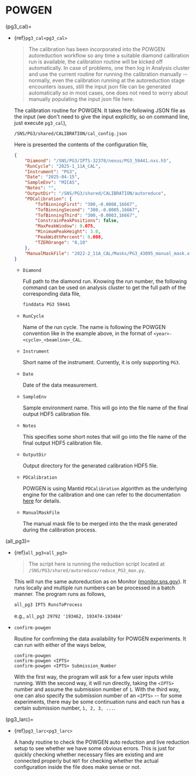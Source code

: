 POWGEN
===

(pg3_cal)=
- {ref}`pg3_cal<pg3_cal>`

    > The calibration has been incorporated into the POWGEN autoreduction workflow so any time a suitable diamond calibration run is available, the calibration routine will be kicked off automatically. In case of problems, one then log in Analysis cluster and use the current routine for running the calibration manually -- normally, even the calibration running at the autoreduction stage encounters issues, still the input json file can be generated automatically so in most cases, one does not need to worry about manually populating the input json file here.

    The calibration routine for POWGEN. It takes the following JSON file as the input (we don't need to give the input explicitly, so on command line, just execute `pg3_cal`),

    ```
    /SNS/PG3/shared/CALIBRATION/cal_config.json
    ```

    Here is presented the contents of the configuration file,

    ```json
    {
        "Diamond": "/SNS/PG3/IPTS-32378/nexus/PG3_59441.nxs.h5",
        "RunCycle": "2025-1_11A_CAL",
        "Instrument": "PG3",
        "Date": "2025-04-15",
        "SampleEnv": "MICAS",
        "Notes": "",
        "OutputDir": "/SNS/PG3/shared/CALIBRATION/autoreduce",
        "PDCalibration": {
            "TofBinningFirst": "300,-0.0008,16667",
            "TofBinningSecond": "300,-0.0005,16667",
            "TofBinningThird": "300,-0.0003,16667",
            "ConstrainPeakPositions": false,
            "MaxPeakWindow": 0.075,
            "MinimumPeakHeight": 3.0,
            "PeakWidthPercent": 0.008,
            "TZEROrange": "0,10"
        },
        "ManualMaskFile": "2022-2_11A_CAL/Masks/PG3_43095_manual_mask.xml"
    }
    ```

    - `Diamond`

        Full path to the diamond run. Knowing the run number, the following command can be used on analysis cluster to get the full path of the corresponding data file,

        ```bash
        finddata PG3 59441
        ```

    - `RunCycle`

        Name of the run cycle. The name is following the POWGEN convention like in the example above, in the format of `<year>-<cycle>_<beamline>_CAL`.

    - `Instrument`

        Short name of the instrument. Currently, it is only supporting `PG3`.

    - `Date`

        Date of the data measurement.

    - `SampleEnv`

        Sample environment name. This will go into the file name of the final output HDF5 calibration file.

    - `Notes`

        This specifies some short notes that will go into the file name of the final output HDF5 calibration file.

    - `OutputDir`

        Output directory for the generated calibration HDF5 file.

    - `PDCalibration`

        POWGEN is using Mantid `PDCalibration` algorithm as the underlying engine for the calibration and one can refer to the documentation [here](https://docs.mantidproject.org/nightly/algorithms/PDCalibration-v1.html) for details.

    - `ManualMaskFile`

        The manual mask file to be merged into the the mask generated during the calibration process.

(all_pg3)=
- {ref}`all_pg3<all_pg3>`

    > The script here is running the reduction script located at `/SNS/PG3/shared/autoreduce/reduce_PG3_man.py`.

    This will run the same autoreduction as on Monitor ([monitor.sns.gov](https://monitor.sns.gov)). It runs locally and multiple run numbers can be processed in a batch manner. The program runs as follows,

    ```bash
    all_pg3 IPTS RunsToProcess
    ```

    e.g., `all_pg3 29792 '193462, 193474-193484'`

- `confirm-powgen`

    Routine for confirming the data availability for POWGEN experiments. It can run with either of the ways below,

    ```
    confirm-powgen
    confirm-powgen <IPTS>
    confirm-powgen <IPTS> Submission_Number
    ```

    With the first way, the program will ask for a few user inputs while running. With the second way, it will run directly, taking the `<IPTS>` number and assume the submission number of `1`. With the third way, one can also specify the submission number of an `<IPTS>` -- for some experiments, there may be some continuation runs and each run has a certain submission number, `1, 2, 3, ...`.

(pg3_larc)=
- {ref}`pg3_larc<pg3_larc>`

    A handy routine to check the POWGEN auto reduction and live reduction setup to see whether we have some obvious errors. This is just for quickly checking whether necessary files are existing and are connected properly but `NOT` for checking whether the actual configuration inside the file does make sense or not.